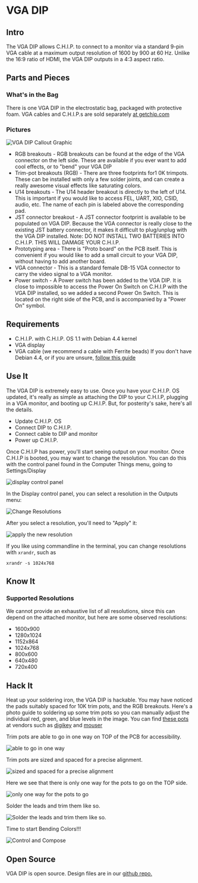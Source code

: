 # VGA DIP

## Intro

The VGA DIP allows C.H.I.P. to connect to a monitor via a standard 9-pin VGA cable at a maximum output resolution of 1600 by 900 at 60 Hz. Unlike the 16:9 ratio of HDMI, the VGA DIP outputs in a 4:3 aspect ratio.

## Parts and Pieces

### What's in the Bag

There is one VGA DIP in the electrostatic bag, packaged with protective foam. VGA cables and C.H.I.P.s are sold separately [at getchip.com](https://getchip.com/pages/store)

### Pictures

![VGA DIP Callout Graphic](images/vga_callout.jpg)

 * RGB breakouts - RGB breakouts can be found at the edge of the VGA connector on the left side. These are available if you ever want to add cool effects, or to "bend" your VGA DIP
 * Trim-pot breakouts (RGB) - There are three footprints for1 0K trimpots. These can be installed with only a few solder joints, and can create a really awesome visual effects like saturating colors.
 * U14 breakouts - The U14 header breakout is directly to the left of U14. This is important if you would like to access FEL, UART, XIO, CSID, audio, etc. The name of each pin is labeled above the corresponding pad.
 * JST connector breakout - A JST connector footprint  is available to be populated on VGA DIP. Because the VGA connector is really close to the existing JST battery connector, it makes it difficult to plug/unplug with the VGA DIP installed. Note: DO NOT INSTALL TWO BATTERIES INTO C.H.I.P. THIS WILL DAMAGE YOUR C.H.I.P. 
 * Prototyping area - There is "Proto board" on the PCB itself. This is convenient if you would like to add a small circuit to your VGA DIP, without having to add another board.
 * VGA connector - This is a standard female DB-15 VGA connector to carry the video signal to a VGA monitor. 
 * Power switch - A Power switch has been added to the VGA DIP. It is close to impossible to access the Power On Switch on C.H.I.P with the VGA DIP installed, so we added a second Power On Switch. This is located on the right side of the PCB, and is accompanied by a "Power On" symbol. 

## Requirements

 * C.H.I.P. with C.H.I.P. OS 1.1 with Debian 4.4 kernel
 * VGA display
 * VGA cable (we recommend a cable with Ferrite beads)
If you don't have Debian 4.4, or if you are unsure, [follow this guide](getchip.com/update)

## Use It

The VGA DIP is extremely easy to use. Once you have your C.H.I.P. OS updated, it's really as simple as attaching the DIP to your C.H.I.P, plugging in a VGA monitor, and booting up C.H.I.P. But, for posterity's sake, here's all the details. 

 * Update C.H.I.P. OS
 * Connect DIP to C.H.I.P.
 * Connect cable to DIP and monitor
 * Power up C.H.I.P.

Once C.H.I.P has power, you'll start seeing output on your monitor. Once C.H.I.P is booted, you may want to change the resolution. You can do this with the control panel found in the Computer Things menu, going to Settings/Display 

![display control panel](images/settings_select.jpg)

In the Display control panel, you can select a resolution in the Outputs menu:

![Change Resolutions](images/settings_vga_resolution.jpg)

After you select a resolution, you'll need to "Apply" it:

![apply the new resolution](images/settings_apply.jpg)

If you like using commandline in the terminal, you can change resolutions with `xrandr`, such as

```shell
xrandr -s 1024x768
```

## Know It

### Supported Resolutions

We cannot provide an exhaustive list of all resolutions, since this can depend on the attached monitor, but here are some observed resolutions:

  * 1600x900
  * 1280x1024
  * 1152x864
  * 1024x768
  * 800x600
  * 640x480
  * 720x400

## Hack It

Heat up your soldering iron, the VGA DIP is hackable. You may have noticed the pads suitably spaced for 10K trim pots, and the RGB breakouts. Here's a photo guide to soldering up some trim pots so you can manually adjust the individual red, green, and blue levels in the image. You can find [these pots](http://www.bourns.com/docs/Product-Datasheets/3386.pdf) at vendors such as [digikey](http://www.digikey.com/product-detail/en/bourns-inc/3386P-1-103TLF/3386P-103TLF-ND/1232547) and [mouser](http://www.mouser.com/ProductDetail/Bourns/3386P-1-103TLF/?qs=sGAEpiMZZMvygUB3GLcD7rufck0TIBKysL9OZJpl%2f%2fo%3d)

Trim pots are able to go in one way on TOP of the PCB for accessibility.

![able to go in one way](images/vgapot_01place.jpg)

Trim pots are sized and spaced for a precise alignment.

![sized and spaced for a precise alignment](images/vgapot_02allpots.jpg)

Here we see that there is only one way for the pots to go on the TOP side.

![only one way for the pots to go](images/vgapot_03thruhole.jpg)

Solder the leads and trim them like so.

![Solder the leads and trim them like so.](images/vgapot_04soldered.jpg)

Time to start Bending Colors!!!

![Control and Compose](images/vgapot_02allpots.jpg)

## Open Source

VGA DIP is open source. Design files are in our [github repo.](https://github.com/NextThingCo/VGA_DIP)